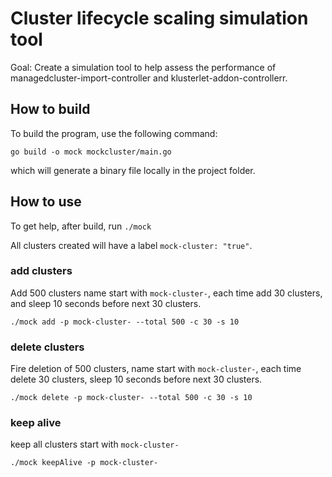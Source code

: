 # Cluster lifecycle scaling simulation tool

Goal: Create a simulation tool to help assess the performance of managedcluster-import-controller and klusterlet-addon-controllerr.

## How to build
To build the program, use the following command:
```
go build -o mock mockcluster/main.go 
```
which will generate a binary file locally in the project folder.

## How to use
To get help, after build, run `./mock`

All clusters created will have a label `mock-cluster: "true"`. 

### add clusters

Add 500 clusters name start with `mock-cluster-`, each time add 30 clusters, and sleep 10 seconds before next 30 clusters.
```
./mock add -p mock-cluster- --total 500 -c 30 -s 10
```

### delete clusters
Fire deletion of 500 clusters, name start with `mock-cluster-`, each time delete 30 clusters, sleep 10 seconds before next 30 clusters.
```
./mock delete -p mock-cluster- --total 500 -c 30 -s 10
```

### keep alive
keep all clusters start with `mock-cluster-`
```
./mock keepAlive -p mock-cluster-
```